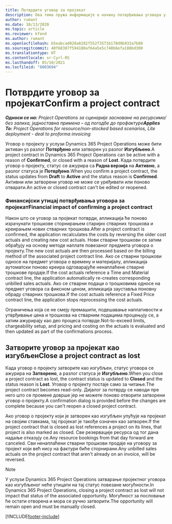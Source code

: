 ```yaml
---
title: Потврдите уговор за пројекат
description: Ова тема пружа информације о начину потврђивања уговора у услузи Project Operations.
author: rumant
ms.date: 10/13/2020
ms.topic: article
ms.reviewer: kfend
ms.author: rumant
ms.openlocfilehash: b5eabcad028a8282f552f3571b170d9b933a7b88
ms.sourcegitcommit: 40f68387f594180af64a5e5c748b6efa188bd300
ms.translationtype: HT
ms.contentlocale: sr-Cyrl-RS
ms.lasthandoff: 05/10/2021
ms.locfileid: "6003694"
---
```

# <a name="confirm-a-project-contract"></a><span data-ttu-id="69db4-103">Потврдите уговор за пројекат</span><span class="sxs-lookup"><span data-stu-id="69db4-103">Confirm a project contract</span></span>

<span data-ttu-id="69db4-104">_**Односи се на:** Project Operations за сценарије засноване на ресурсима/без залиха, једноставна примена – од погодбе до профактуре_</span><span class="sxs-lookup"><span data-stu-id="69db4-104">_**Applies To:** Project Operations for resource/non-stocked based scenarios, Lite deployment - deal to proforma invoicing_</span></span>

<span data-ttu-id="69db4-105">Уговор о пројекту у услузи Dynamics 365 Project Operations може бити активан уз разлог **Потврђено** или затворен уз разлог **Изгубљено**.</span><span class="sxs-lookup"><span data-stu-id="69db4-105">A project contract in Dynamics 365 Project Operations can be active with a reason of **Confirmed**, or closed with a reason of **Lost**.</span></span> <span data-ttu-id="69db4-106">Када потврдите уговор о пројекту, статус се ажурира са **Радна верзија** на **Активно**, а разлог статуса је **Потврђено**.</span><span class="sxs-lookup"><span data-stu-id="69db4-106">When you confirm a project contract, the status updates from **Draft** to **Active** and the status reason is **Confirmed**.</span></span> <span data-ttu-id="69db4-107">Активни или затворени уговор не може се уређивати или поново отварати.</span><span class="sxs-lookup"><span data-stu-id="69db4-107">An active or closed contract can't be edited or reopened.</span></span> 

### <a name="financial-impact-of-confirming-a-project-contract"></a><span data-ttu-id="69db4-108">Финансијски утицај потврђивања уговора за пројекат</span><span class="sxs-lookup"><span data-stu-id="69db4-108">Financial impact of confirming a project contract</span></span>

<span data-ttu-id="69db4-109">Након што се уговор за пројекат потврди, апликација ће поново израчунати трошкове сторнирањем старијих стварних трошкова и креирањем нових стварних трошкова.</span><span class="sxs-lookup"><span data-stu-id="69db4-109">After a project contract is confirmed, the application recalculates the costs by reversing the older cost actuals and creating new cost actuals.</span></span> <span data-ttu-id="69db4-110">Нови стварни трошкови се затим обрађују на основу методе наплате повезаног предмета уговора о пројекту.</span><span class="sxs-lookup"><span data-stu-id="69db4-110">The new cost actuals are then processed based on the billing method of the associated project contract line.</span></span> <span data-ttu-id="69db4-111">Ако се стварни трошкови односе на предмет уговора о времену и материјалу, апликација аутоматски поново креира одговарајуће ненаплаћене стварне трошкове продаје.</span><span class="sxs-lookup"><span data-stu-id="69db4-111">If the cost actuals reference a Time and Material contract line, the application automatically re-creates corresponding unbilled sales actuals.</span></span> <span data-ttu-id="69db4-112">Ако се стварни подаци о трошковима односе на предмет уговора са фиксном ценом, апликација зауставља поновну обраду стварних трошкова.</span><span class="sxs-lookup"><span data-stu-id="69db4-112">If the cost actuals reference a Fixed Price contract line, the application stops reprocessing the cost actuals.</span></span>

<span data-ttu-id="69db4-113">Ограничења која се не смеју премашити, подешавање наплативости и утврђивање цена и трошкова на стварним подацима процењују се, а затим ажурирају као део процеса потврде.</span><span class="sxs-lookup"><span data-stu-id="69db4-113">Not-to-exceed limits, chargeability setup, and pricing and costing on the actuals is evaluated and then updated as part of the confirmations process.</span></span>

## <a name="close-a-project-contract-as-lost"></a><span data-ttu-id="69db4-114">Затворите уговор за пројекат као изгубљен</span><span class="sxs-lookup"><span data-stu-id="69db4-114">Close a project contract as lost</span></span>

<span data-ttu-id="69db4-115">Када уговор о пројекту затворите као изгубљен, статус уговора се ажурира на **Затворено**, а разлог статуса је **Изгубљено**.</span><span class="sxs-lookup"><span data-stu-id="69db4-115">When you close a project contract as lost, the contract status is updated to **Closed** and the status reason is **Lost**.</span></span> <span data-ttu-id="69db4-116">Уговор о пројекту постаје само за читање.</span><span class="sxs-lookup"><span data-stu-id="69db4-116">The project contract becomes read-only.</span></span> <span data-ttu-id="69db4-117">Дијалог за потврду се наводи пре него што се промене доврше јер не можете поново отворити затворени уговор о пројекту.</span><span class="sxs-lookup"><span data-stu-id="69db4-117">A confirmation dialog is provided before the changes are complete because you can't reopen a closed project contract.</span></span>

<span data-ttu-id="69db4-118">Ако уговор о пројекту који је затворен као изгубљен упућује на пројекат на својим ставкама, тај пројекат је такође означен као затворен.</span><span class="sxs-lookup"><span data-stu-id="69db4-118">If the project contract that is closed as lost references a project on its lines, that project is also marked as closed.</span></span> <span data-ttu-id="69db4-119">Све резервације ресурса од тог дана надаље отказују се.</span><span class="sxs-lookup"><span data-stu-id="69db4-119">Any resource bookings from that day forward are canceled.</span></span> <span data-ttu-id="69db4-120">Сви ненаплаћени стварни трошкови продаје на уговору за пројект који већ нису на фактури биће сторнирани.</span><span class="sxs-lookup"><span data-stu-id="69db4-120">Any unbilled sales actuals on the project contract that aren't already on an invoice, will be reversed.</span></span>

> [!NOTE]
> <span data-ttu-id="69db4-121">У услузи Dynamics 365 Project Operations затварање пројектног уговора као изгубљеног неће утицати на тај статус повезане могућности.</span><span class="sxs-lookup"><span data-stu-id="69db4-121">In Dynamics 365 Project Operations, closing a project contract as lost will not impact that status of the associated opportunity.</span></span> <span data-ttu-id="69db4-122">Могућност за пословање ће остати отворена и мора се ручно затворити.</span><span class="sxs-lookup"><span data-stu-id="69db4-122">The opportunity will remain open and must be manually closed.</span></span>


[!INCLUDE[footer-include](../../includes/footer-banner.md)]